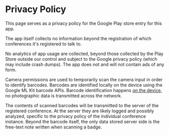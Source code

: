 Privacy Policy
==============

This page serves as a privacy policy for the Google Play store entry
for this app.

The app itself collects no information beyond the registration of
which conferences it's registered to talk to.

No analytics of app usage are collected, beyond those collected by the
Play Store outside our control and subject to the Google privacy
policy (which may include crash dumps). The app does not and will not
contain ads of any form.

Camera permissions are used to temporarily scan the camera input in
order to identify barcodes. Barcodes are identified locally on the
device using the Google ML Kit barcode APIs. Barcode identification
happens [on the
device](https://firebase.google.com/docs/ml-kit/read-barcodes), no
photographic data is transmitted across the network.

The contents of scanned barcodes will be transmitted to the server of
the registered conference. At the server they are likely logged and
possibly analyzed, specific to the privacy policy of the individual
conference instance. Beyond the barcode itself, the only data stored
server side is the free-text note written when scanning a badge.
